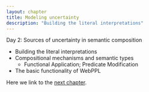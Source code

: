 ```yaml
---
layout: chapter
title: Modeling uncertainty
description: "Building the literal interpretations"
---
```


Day 2: Sources of uncertainty in semantic composition
  - Building the literal interpretations
  - Compositional mechanisms and semantic types
    - Functional Application; Predicate Modification 
  - The basic functionality of WebPPL

Here we link to the [next chapter](3-typing.html).